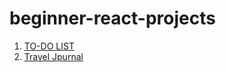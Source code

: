# beginner-react-projects

1. [TO-DO LIST](https://luminous-pie-547fdd.netlify.app/)
2. [Travel Jpurnal](https://heartfelt-blini-9e8def.netlify.app/)
